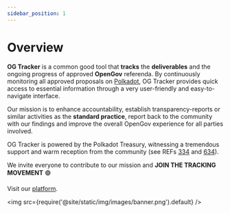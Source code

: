 ```yaml
---
sidebar_position: 1
---
```


# Overview

**OG Tracker** is a common good tool that **tracks** the **deliverables** and the ongoing progress of approved **OpenGov** referenda. By continuously monitoring all approved proposals on [Polkadot](https://polkadot.com/), OG Tracker provides quick access to essential information through a very user-friendly and easy-to-navigate interface.

Our mission is to enhance accountability, establish transparency-reports or similar activities as the **standard practice**, report back to the community with our findings and improve the overall OpenGov experience for all parties involved. 

OG Tracker is powered by the Polkadot Treasury, witnessing a tremendous support and warm reception from the community (see REFs [334](https://polkadot.subsquare.io/referenda/334) and [634](https://polkadot.subsquare.io/referenda/634)). 

We invite everyone to contribute to our mission and **JOIN THE TRACKING MOVEMENT** 🟣

Visit our [platform](https://ogtracker.io/). 

<img src={require('@site/static/img/images/banner.png').default} />
